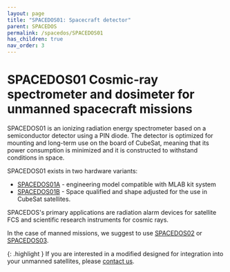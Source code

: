```yaml
---
layout: page
title: "SPACEDOS01: Spacecraft detector"
parent: SPACEDOS
permalink: /spacedos/SPACEDOS01
has_children: true
nav_order: 3
---
```


# SPACEDOS01 Cosmic-ray spectrometer and dosimeter for unmanned spacecraft missions

SPACEDOS01 is an ionizing radiation energy spectrometer based on a semiconductor detector using a PIN diode. The detector is optimized for mounting and long-term use on the board of CubeSat, meaning that its power consumption is minimized and it is constructed to withstand conditions in space.

SPACEDOS01 exists in two hardware variants:

  * [SPACEDOS01A](./SPACEDOS01A.md) - engineering model compatible with MLAB kit system
  * [SPACEDOS01B](./SPACEDOS01B.md) - Space qualified and shape adjusted for the use in CubeSat satellites.

SPACEDOS's primary applications are radiation alarm devices for satellite FCS and scientific research instruments for cosmic rays.   

In the case of manned missions, we suggest to use [SPACEDOS02](./SPACEDOS02.md) or [SPACEDOS03](./SPCAEDOS03.md).

{: .highlight }
  If you are interested in a modified designed for integration into your unmanned satellites, please [contact us](https://www.ust.cz/about/).
